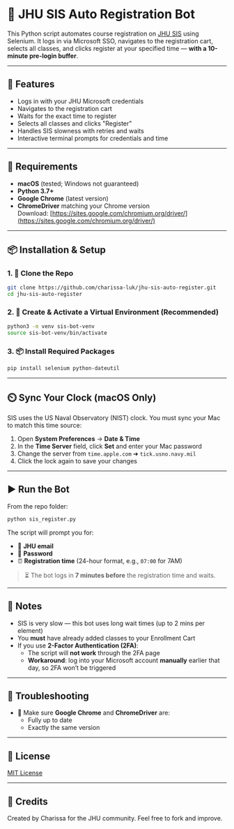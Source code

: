 # 💾 JHU SIS Auto Registration Bot

This Python script automates course registration on [JHU SIS](https://sis.jhu.edu/sswf/) using Selenium. It logs in via Microsoft SSO, navigates to the registration cart, selects all classes, and clicks register at your specified time — **with a 10-minute pre-login buffer**.

---

## 🚀 Features
- Logs in with your JHU Microsoft credentials
- Navigates to the registration cart
- Waits for the exact time to register
- Selects all classes and clicks "Register"
- Handles SIS slowness with retries and waits
- Interactive terminal prompts for credentials and time

---

## 🔧 Requirements

- **macOS** (tested; Windows not guaranteed)
- **Python 3.7+**
- **Google Chrome** (latest version)
- **ChromeDriver** matching your Chrome version  
  Download: [https://sites.google.com/chromium.org/driver/](https://sites.google.com/chromium.org/driver/)

---

## 📦 Installation & Setup

### 1. 🔁 Clone the Repo
```bash
git clone https://github.com/charissa-luk/jhu-sis-auto-register.git
cd jhu-sis-auto-register
```

### 2. 🐍 Create & Activate a Virtual Environment (Recommended)
```bash
python3 -m venv sis-bot-venv
source sis-bot-venv/bin/activate
```

### 3. 📦 Install Required Packages
```bash
pip install selenium python-dateutil
```

---

## ⏲️ Sync Your Clock (macOS Only)

SIS uses the US Naval Observatory (NIST) clock. You must sync your Mac to match this time source:

1. Open **System Preferences** → **Date & Time**
2. In the **Time Server** field, click **Set** and enter your Mac password
3. Change the server from `time.apple.com` ➜ `tick.usno.navy.mil`
4. Click the lock again to save your changes

---

## ▶️ Run the Bot
From the repo folder:
```bash
python sis_register.py
```

The script will prompt you for:

- 📧 **JHU email**
- 🔑 **Password**
- ⏰ **Registration time** (24-hour format, e.g., `07:00` for 7AM)

> ⏳ The bot logs in **7 minutes before** the registration time and waits.

---

## 🧠 Notes

- SIS is very slow — this bot uses long wait times (up to 2 mins per element)
- You **must** have already added classes to your Enrollment Cart
- If you use **2-Factor Authentication (2FA)**:
  - The script will **not work** through the 2FA page
  - **Workaround**: log into your Microsoft account **manually** earlier that day, so 2FA won’t be triggered

---

## 🧪 Troubleshooting

- 🧳 Make sure **Google Chrome** and **ChromeDriver** are:
  - Fully up to date
  - Exactly the same version

---

## 📄 License

[MIT License](LICENSE)

---

## 🙏 Credits

Created by Charissa for the JHU community. Feel free to fork and improve.
